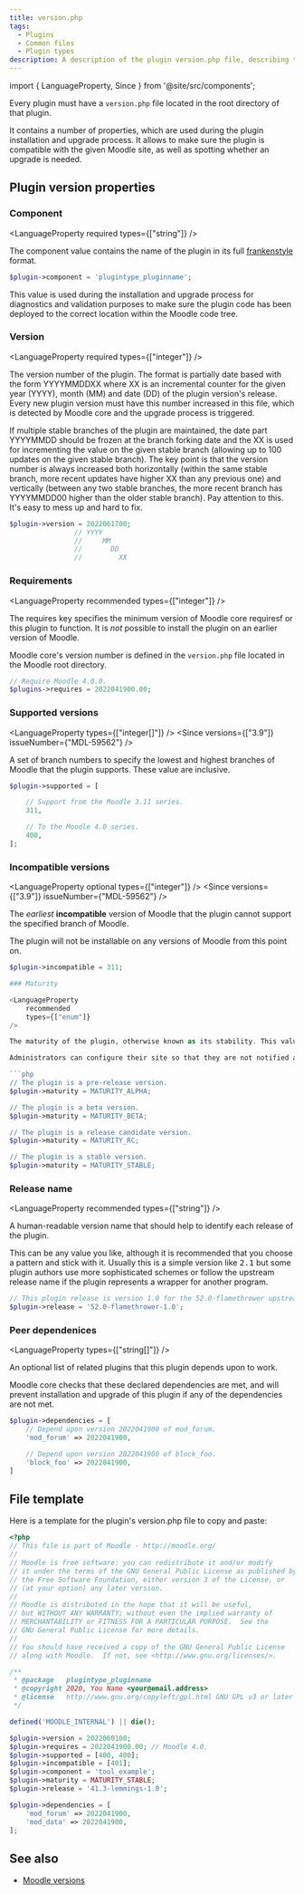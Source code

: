 ```yaml
---
title: version.php
tags:
  - Plugins
  - Common files
  - Plugin types
description: A description of the plugin version.php file, describing the various features
---
```


import { LanguageProperty, Since } from '@site/src/components';

Every plugin must have a `version.php` file located in the root directory of that plugin.

It contains a number of properties, which are used during the plugin installation and upgrade process. It allows to make sure the plugin is compatible with the given Moodle site, as well as spotting whether an upgrade is needed.

## Plugin version properties

### Component

<LanguageProperty
    required
    types={["string"]}
/>

The component value contains the name of the plugin in its full [frankenstyle](/general/development/policies/codingstyle/frankenstyle) format.

```php
$plugin->component = 'plugintype_pluginname';
```

This value is used during the installation and upgrade process for diagnostics and validation purposes to make sure the plugin code has been deployed to the correct location within the Moodle code tree.

### Version

<LanguageProperty
    required
    types={["integer"]}
/>

The version number of the plugin. The format is partially date based with the form YYYYMMDDXX where XX is an incremental counter for the given year (YYYY), month (MM) and date (DD) of the plugin version's release. Every new plugin version must have this number increased in this file, which is detected by Moodle core and the upgrade process is triggered.

If multiple stable branches of the plugin are maintained, the date part YYYYMMDD should be frozen at the branch forking date and the XX is used for incrementing the value on the given stable branch (allowing up to 100 updates on the given stable branch). The key point is that the version number is always increased both horizontally (within the same stable branch, more recent updates have higher XX than any previous one) and vertically (between any two stable branches, the more recent branch has YYYYMMDD00 higher than the older stable branch). Pay attention to this. It's easy to mess up and hard to fix.

```php
$plugin->version = 2022061700;
                // YYYY
                //     MM
                //       DD
                //         XX
```

### Requirements

<LanguageProperty
    recommended
    types={["integer"]}
/>

The requires key specifies the minimum version of Moodle core requiresf or this plugin to function. It is _not_ possible to install the plugin on an earlier version of Moodle.

Moodle core's version number is defined in the `version.php` file located in the Moodle root directory.

```php
// Require Moodle 4.0.0.
$plugins->requires = 2022041900.00;
```

### Supported versions

<LanguageProperty
    types={["integer[]"]}
/>
<Since versions={["3.9"]} issueNumber={"MDL-59562"} />

A set of branch numbers to specify the lowest and highest branches of Moodle that the plugin supports. These value are inclusive.

```php title="Support all versions of Moodle 3.11, and 4.0"
$plugin->supported = [

    // Support from the Moodle 3.11 series.
    311,

    // To the Moodle 4.0 series.
    400,
];
```

### Incompatible versions

<LanguageProperty
    optional
    types={["integer"]}
/>
<Since versions={["3.9"]} issueNumber={"MDL-59562"} />

The _earliest_ **incompatible** version of Moodle that the plugin cannot support the specified branch of Moodle.

The plugin will not be installable on any versions of Moodle from this point on.

```php title="Specify that this version of the plugin does not support Moodle 3.11 and subsequent releases"
$plugin->incompatible = 311;

### Maturity

<LanguageProperty
    recommended
    types={["enum"]}
/>

The maturity of the plugin, otherwise known as its stability. This value affects the [available update notifications](https://docs.moodle.org/en/Available_update_notifications) feature in Moodle.

Administrators can configure their site so that they are not notified about an available update unless it has certain maturity level declared.

```php
// The plugin is a pre-release version.
$plugin->maturity = MATURITY_ALPHA;

// The plugin is a beta version.
$plugin->maturity = MATURITY_BETA;

// The plugin is a release candidate version.
$plugin->maturity = MATURITY_RC;

// The plugin is a stable version.
$plugin->maturity = MATURITY_STABLE;
```

### Release name

<LanguageProperty
    recommended
    types={["string"]}
/>

A human-readable version name that should help to identify each release of the plugin.

This can be any value you like, although it is recommended that you choose a pattern and stick with it. Usually this is a simple version like <tt>2.1</tt> but some plugin authors use more sophisticated schemes or follow the upstream release name if the plugin represents a wrapper for another program.

```php
// This plugin release is version 1.0 for the 52.0-flamethrower upstream dependency.
$plugin->release = '52.0-flamethrower-1.0';
```

### Peer dependenices

<LanguageProperty
    types={["string[]"]}
/>

An optional list of related plugins that this plugin depends upon to work.

Moodle core checks that these declared dependencies are met, and will prevent installation and upgrade of this plugin if any of the dependencies are not met.

```php
$plugin->dependencies = [
    // Depend upon version 2022041900 of mod_forum.
    'mod_forum' => 2022041900,

    // Depend upon version 2022041900 of block_foo.
    'block_foo' => 2022041900,
]
```

## File template

Here is a template for the plugin's version.php file to copy and paste:

```php
<?php
// This file is part of Moodle - http://moodle.org/
//
// Moodle is free software: you can redistribute it and/or modify
// it under the terms of the GNU General Public License as published by
// the Free Software Foundation, either version 3 of the License, or
// (at your option) any later version.
//
// Moodle is distributed in the hope that it will be useful,
// but WITHOUT ANY WARRANTY; without even the implied warranty of
// MERCHANTABILITY or FITNESS FOR A PARTICULAR PURPOSE.  See the
// GNU General Public License for more details.
//
// You should have received a copy of the GNU General Public License
// along with Moodle.  If not, see <http://www.gnu.org/licenses/>.

/**
 * @package   plugintype_pluginname
 * @copyright 2020, You Name <your@email.address>
 * @license   http://www.gnu.org/copyleft/gpl.html GNU GPL v3 or later
 */

defined('MOODLE_INTERNAL') || die();

$plugin->version = 2022060100;
$plugin->requires = 2022041900.00; // Moodle 4.0.
$plugin->supported = [400, 400];
$plugin->incompatible = [401];
$plugin->component = 'tool_example';
$plugin->maturity = MATURITY_STABLE;
$plugin->release = '41.3-lemmings-1.0';

$plugin->dependencies = [
    'mod_forum' => 2022041900,
    'mod_data' => 2022041900,
];
```

## See also

- [Moodle versions](https://docs.moodle.org/dev/Moodle_versions)

